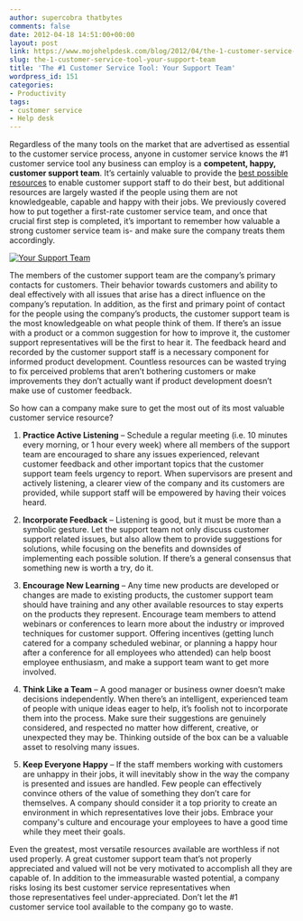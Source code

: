 ```yaml
---
author: supercobra thatbytes
comments: false
date: 2012-04-18 14:51:00+00:00
layout: post
link: https://www.mojohelpdesk.com/blog/2012/04/the-1-customer-service-tool-your-support-team/
slug: the-1-customer-service-tool-your-support-team
title: 'The #1 Customer Service Tool: Your Support Team'
wordpress_id: 151
categories:
- Productivity
tags:
- customer service
- Help desk
---
```


Regardless of the many tools on the market that are advertised as essential to the customer service process, anyone in customer service knows the #1 customer service tool any business can employ is a **competent, happy, customer support team**. It’s certainly valuable to provide the [best possible resources](http://www.mojohelpdesk.com/) to enable customer support staff to do their best, but additional resources are largely wasted if the people using them are not knowledgeable, capable and happy with their jobs. We previously covered how to put together a first-rate customer service team, and once that crucial first step is completed, it’s important to remember how valuable a strong customer service team is- and make sure the company treats them accordingly.

[![Your Support Team](http://www.mojohelpdesk.com/blog/wordpress/wp-content/uploads/2012/04/Your-Support-Team.png)](http://www.mojohelpdesk.com/blog/wordpress/wp-content/uploads/2012/04/Your-Support-Team.png)

The members of the customer support team are the company’s primary contacts for customers. Their behavior towards customers and ability to deal effectively with all issues that arise has a direct influence on the company’s reputation. In addition, as the first and primary point of contact for the people using the company’s products, the customer support team is the most knowledgeable on what people think of them. If there’s an issue with a product or a common suggestion for how to improve it, the customer support representatives will be the first to hear it. The feedback heard and recorded by the customer support staff is a necessary component for informed product development. Countless resources can be wasted trying to fix perceived problems that aren’t bothering customers or make improvements they don’t actually want if product development doesn’t make use of customer feedback.



So how can a company make sure to get the most out of its most valuable customer service resource?



	
  1. **Practice Active Listening** – Schedule a regular meeting (i.e. 10 minutes every morning, or 1 hour every week) where all members of the support team are encouraged to share any issues experienced, relevant customer feedback and other important topics that the customer support team feels urgency to report. When supervisors are present and actively listening, a clearer view of the company and its customers are provided, while support staff will be empowered by having their voices heard.

	
  2. **Incorporate Feedback** – Listening is good, but it must be more than a symbolic gesture. Let the support team not only discuss customer support related issues, but also allow them to provide suggestions for solutions, while focusing on the benefits and downsides of implementing each possible solution. If there’s a general consensus that something new is worth a try, do it.

	
  3. **Encourage New Learning** – Any time new products are developed or changes are made to existing products, the customer support team should have training and any other available resources to stay experts on the products they represent. Encourage team members to attend webinars or conferences to learn more about the industry or improved techniques for customer support. Offering incentives (getting lunch catered for a company scheduled webinar, or planning a happy hour after a conference for all employees who attended) can help boost employee enthusiasm, and make a support team want to get more involved.

	
  4. **Think Like a Team** – A good manager or business owner doesn’t make decisions independently. When there’s an intelligent, experienced team of people with unique ideas eager to help, it’s foolish not to incorporate them into the process. Make sure their suggestions are genuinely considered, and respected no matter how different, creative, or unexpected they may be. Thinking outside of the box can be a valuable asset to resolving many issues.

	
  5. **Keep Everyone Happy** – If the staff members working with customers are unhappy in their jobs, it will inevitably show in the way the company is presented and issues are handled. Few people can effectively convince others of the value of something they don’t care for themselves. A company should consider it a top priority to create an environment in which representatives love their jobs. Embrace your company's culture and encourage your employees to have a good time while they meet their goals.


Even the greatest, most versatile resources available are worthless if not used properly. A great customer support team that’s not properly appreciated and valued will not be very motivated to accomplish all they are capable of. In addition to the immeasurable wasted potential, a company risks losing its best customer service representatives when those representatives feel under-appreciated. Don’t let the #1 customer service tool available to the company go to waste.
